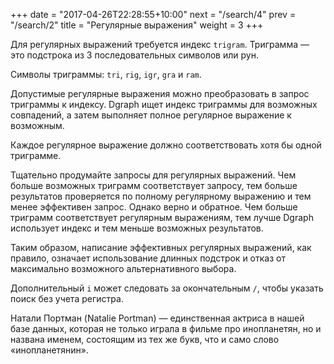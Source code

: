 +++
date =  "2017-04-26T22:28:55+10:00"
next = "/search/4"
prev = "/search/2"
title = "Регулярные выражения"
weight = 3
+++

Для регулярных выражений требуется индекс `trigram`. Триграмма — это подстрока из 3 последовательных символов или рун.

Символы триграммы: `tri`, `rig`, `igr`, `gra` и `ram`.

Допустимые регулярные выражения можно преобразовать в запрос триграммы к индексу. Dgraph ищет индекс триграммы для возможных совпадений, а затем выполняет полное регулярное выражение к возможным.

Каждое регулярное выражение должно соответствовать хотя бы одной триграмме.

Тщательно продумайте запросы для регулярных выражений. Чем больше возможных триграмм соответствует запросу, тем больше результатов проверяется по полному регулярному выражению и тем менее эффективен запрос. Однако верно и обратное. Чем больше триграмм соответствует регулярным выражениям, тем лучше Dgraph использует индекс и тем меньше возможных результатов.

Таким образом, написание эффективных регулярных выражений, как правило, означает использование длинных подстрок и отказ от максимально возможного альтернативного выбора.

Дополнительный `i` может следовать за окончательным `/`, чтобы указать поиск без учета регистра.

Натали Портман (Natalie Portman) — единственная актриса в нашей базе данных, которая не только играла в фильме про инопланетян, но и названа именем, состоящим из тех же букв, что и само слово «инопланетянин».
